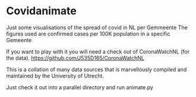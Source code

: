 # Covidanimate
Just some visualisations of the spread of covid in NL per Gemmeente
The figures used are confirmed cases per 100K population in a specific Gemeente

If you want to play with it you will need a check out of CoronaWatchNL (for the data).
https://github.com/J535D165/CoronaWatchNL

This is a collation of many data sources that is marvellously compiled and maintained by the University of Utrecht.

Just check it out into a parallel directory and run animate.py

